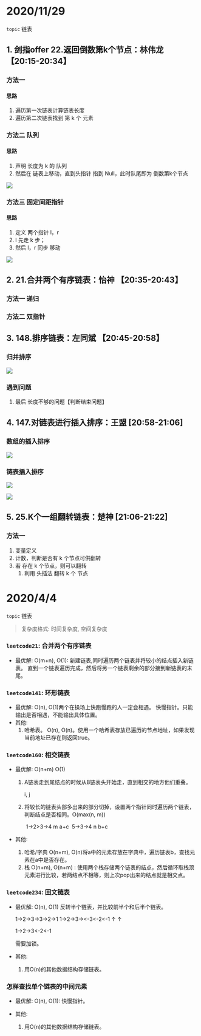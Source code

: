 # 2020/11/29

`topic` 链表

## 1. 剑指offer 22.返回倒数第k个节点：林伟龙 【20:15-20:34】

### 方法一

#### 思路

1. 遍历第一次链表计算链表长度
2. 遍历第二次链表找到 第 k 个 元素 


### 方法二 队列

#### 思路

1. 声明 长度为 k 的 队列
2. 然后在 链表上移动，直到头指针 指到 Null，此时队尾即为 倒数第k个节点

![](img/QQ截图20201129203035.png)

### 方法三 固定间距指针

#### 思路

1. 定义 两个指针 l，r
2. l 先走 k 步；
3. 然后 l，r 同步 移动 

![](img/微信截图_20201129203220.png)


## 2. 21.合并两个有序链表：怡神 【20:35-20:43】

### 方法一 递归

### 方法二 双指针


## 3. 148.排序链表：左同斌 【20:45-20:58】

### 归并排序

![](img/微信截图_20201129204950.png)


### 遇到问题

1. 最后 长度不够的问题【判断结束问题】


## 4. 147.对链表进行插入排序：王盟 [20:58-21:06]

### 数组的插入排序

![](img/微信截图_20201129205922.png)

### 链表插入排序

![](img/QQ截图20201129210224.png)

![](img/QQ截图20201129210304.png)


## 5. 25.K个一组翻转链表：楚神 [21:06-21:22]

### 方法一

1. 变量定义
2. 计数，判断是否有 k 个节点可供翻转
3. 若 存在 k 个节点，则可以翻转
   1. 利用 头插法 翻转 k 个 节点


# 2020/4/4
`topic` 链表

>   复杂度格式: 时间复杂度, 空间复杂度

### `leetcode21`: 合并两个有序链表
* 最优解: O(m+n), O(1):
    新建链表,同时遍历两个链表并将较小的结点插入新链表。
    直到一个链表遍历完成，然后将另一个链表剩余的部分接到新链表的末尾。

### `leetcode141`: 环形链表

*   最优解: O(n), O(1)两个在操场上快跑慢跑的人一定会相遇。
  快慢指针。只能输出是否相遇，不能输出具体位置。
*   其他: 
    1.  哈希表。 O(n), O(n)。使用一个哈希表存放已遍历的节点地址，如果发现当前地址已存在则返回true。

### `leetcode160`: 相交链表

*   最优解: O(n+m) O(1) 
  
    1.  A链表走到尾结点的时候从B链表头开始走，直到相交的地方他们重叠。
    
        i, j 
    
    2.  将较长的链表头部多出来的部分切掉，设置两个指针同时遍历两个链表，判断结点是否相同。O(max(n, m))
    
        ​    1->2>3->4   m		a+c
        ​     5->3->4       n		 b+c
*   其他:
    1.  哈希/字典 O(n+m), O(n)将a中的元素存放在字典中，遍历链表b，查找元素在a中是否存在。
    2.  栈 O(n+m), O(n+m) : 使用两个栈存储两个链表的结点，然后循环取栈顶元素进行比较，若两结点不相等，则上次pop出来的结点就是相交点。

### `leetcode234`: 回文链表

*   最优解: O(n), O(1) 
    反转半个链表，并比较前半个和后半个链表。

    1->2->3->3->2->1
    1->2->3-><-3<-2<-1
    ↑								  ↑

    1->2->3<-2<-1

    需要加锁。
    
*   其他: 

    1.   用O(n)的其他数据结构存储链表。

### 怎样查找单个链表的中间元素

*   最优解: O(n), O(1): 快慢指针。

*   其他:

    1.  用O(n)的其他数据结构存储链表。

    ### 